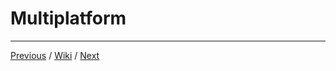 # Multiplatform

***
[Previous](https://github.com/simonpirko/java-doc-pages/blob/master/overview/download-and-install.md) / 
[Wiki](https://github.com/simonpirko/java-doc-pages/wiki) /
[Next](https://github.com/simonpirko/java-doc-pages/blob/master/overview/java-for-serverside.md)
